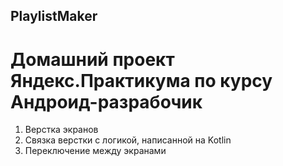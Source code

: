 ## PlaylistMaker

# Домашний проект Яндекс.Практикума по курсу Андроид-разрабочик

1. Верстка экранов
2. Связка верстки с логикой, написанной на Kotlin
3. Переключение между экранами
